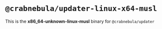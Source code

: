 # `@crabnebula/updater-linux-x64-musl`

This is the **x86_64-unknown-linux-musl** binary for `@crabnebula/updater`
